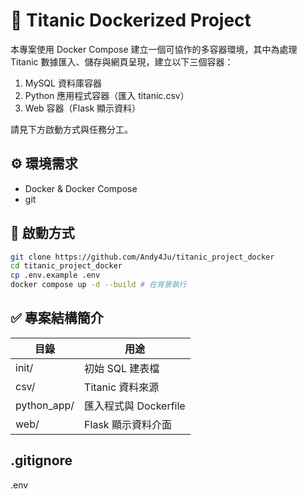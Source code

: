 # 🚢 Titanic Dockerized Project

本專案使用 Docker Compose 建立一個可協作的多容器環境，其中為處理 Titanic 數據匯入、儲存與網頁呈現，建立以下三個容器：

1. MySQL 資料庫容器
2. Python 應用程式容器（匯入 titanic.csv）
3. Web 容器（Flask 顯示資料）

請見下方啟動方式與任務分工。

## ⚙️ 環境需求

- Docker & Docker Compose
- git

## 🚀 啟動方式

```bash
git clone https://github.com/Andy4Ju/titanic_project_docker
cd titanic_project_docker
cp .env.example .env
docker compose up -d --build # 在背景執行
```

## ✅ 專案結構簡介

|目錄 | 用途 |
|---------------|------|
| init/         | 初始 SQL 建表檔 |
| csv/          | Titanic 資料來源 |
| python_app/   | 匯入程式與 Dockerfile |
| web/          | Flask 顯示資料介面 |

## .gitignore

.env
